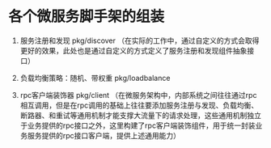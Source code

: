 # 各个微服务脚手架的组装
1. 服务注册和发现 pkg/discover
    （在实际的工作中，通过自定义的方式会取得更好的效果，此处也是通过自定义的方式定义了服务注册和发现组件抽象接口）

2. 负载均衡策略：随机、带权重 pkg/loadbalance

3. rpc客户端装饰器 pkg/client
    （在微服务架构中，内部系统之间往往通过rpc相互调用，但是在rpc调用的基础上往往要添加服务注册与发现、负载均衡、断路器、和重试等通用机制才能支撑大流量下的请求处理，这些通用机制独立于业务提供的rpc接口之外，这里构建了rpc客户端装饰组件，用于统一封装业务服务提供的rpc接口客户端，提供上述通用能力）